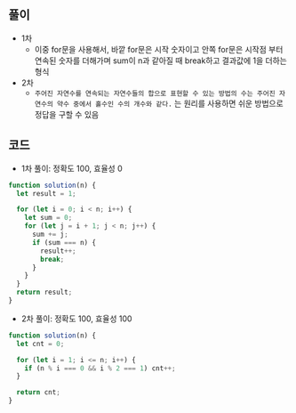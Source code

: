 ## 풀이

- 1차
  - 이중 for문을 사용해서, 바깥 for문은 시작 숫자이고 안쪽 for문은 시작점 부터 연속된 숫자를 더해가며 sum이 n과 같아질 때 break하고 결과값에 1을 더하는 형식
- 2차
  - `주어진 자연수를 연속되는 자연수들의 합으로 표현할 수 있는 방법의 수는 주어진 자연수의 약수 중에서 홀수인 수의 개수와 같다.` 는 원리를 사용하면 쉬운 방법으로 정답을 구할 수 있음

## 코드

- 1차 풀이: 정확도 100, 효율성 0

```js
function solution(n) {
  let result = 1;

  for (let i = 0; i < n; i++) {
    let sum = 0;
    for (let j = i + 1; j < n; j++) {
      sum += j;
      if (sum === n) {
        result++;
        break;
      }
    }
  }
  return result;
}
```

- 2차 풀이: 정확도 100, 효율성 100

```js
function solution(n) {
  let cnt = 0;

  for (let i = 1; i <= n; i++) {
    if (n % i === 0 && i % 2 === 1) cnt++;
  }

  return cnt;
}
```
